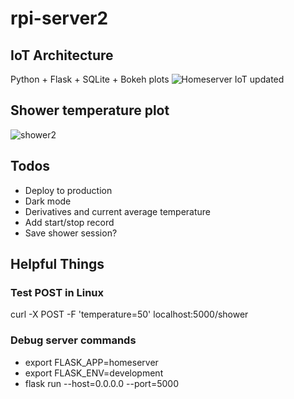 # rpi-server2

## IoT Architecture
Python + Flask + SQLite + Bokeh plots
![Homeserver IoT updated](https://user-images.githubusercontent.com/11139566/115975632-56518e80-a534-11eb-88a2-ded63e1244db.png)

## Shower temperature plot
![shower2](https://user-images.githubusercontent.com/11139566/115975003-1e941800-a52f-11eb-9693-f396d3428f5a.png)

## Todos
- Deploy to production
- Dark mode
- Derivatives and current average temperature
- Add start/stop record
- Save shower session? 

## Helpful Things
### Test POST in Linux
curl -X POST -F 'temperature=50' localhost:5000/shower

### Debug server commands
- export FLASK_APP=homeserver
- export FLASK_ENV=development
- flask run --host=0.0.0.0 --port=5000
